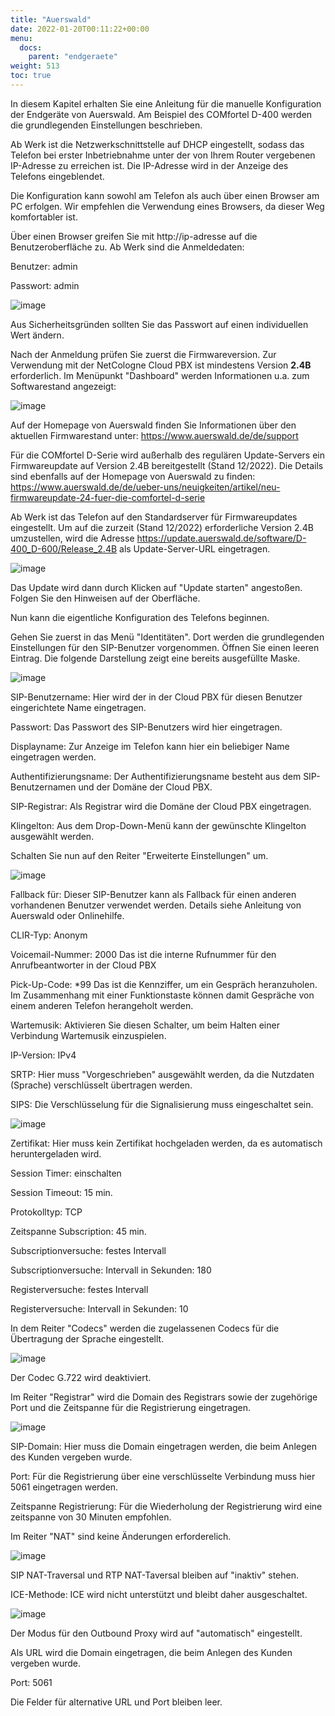 ```yaml
---
title: "Auerswald"
date: 2022-01-20T00:11:22+00:00
menu:
  docs:
    parent: "endgeraete"
weight: 513
toc: true
---
```


In diesem Kapitel erhalten Sie eine Anleitung für die manuelle Konfiguration der Endgeräte von Auerswald. Am Beispiel des COMfortel D-400 werden die grundlegenden Einstellungen beschrieben.

Ab Werk ist die Netzwerkschnittstelle auf DHCP eingestellt, sodass das Telefon bei erster Inbetriebnahme unter der von Ihrem Router vergebenen IP-Adresse zu erreichen ist. Die IP-Adresse wird in der Anzeige des Telefons eingeblendet.

Die Konfiguration kann sowohl am Telefon als auch über einen Browser am PC erfolgen. Wir empfehlen die Verwendung eines Browsers, da dieser Weg komfortabler ist.

Über einen Browser greifen Sie mit http://ip-adresse auf die Benutzeroberfläche zu. Ab Werk sind die Anmeldedaten:

Benutzer: admin

Passwort: admin

![image](https://user-images.githubusercontent.com/99875470/207878135-e5b75b49-dd9d-4433-8b58-fc2f25334cc5.png)

Aus Sicherheitsgründen sollten Sie das Passwort auf einen individuellen Wert ändern.

Nach der Anmeldung prüfen Sie zuerst die Firmwareversion. Zur Verwendung mit der NetCologne Cloud PBX ist mindestens Version **2.4B** erforderlich. Im Menüpunkt "Dashboard" werden Informationen u.a. zum Softwarestand angezeigt:

![image](https://user-images.githubusercontent.com/99875470/208611905-9291e44c-8db3-4d33-b9f7-37fd76258bc9.png)

Auf der Homepage von Auerswald finden Sie Informationen über den aktuellen Firmwarestand unter: https://www.auerswald.de/de/support

Für die COMfortel D-Serie wird außerhalb des regulären Update-Servers ein Firmwareupdate auf Version 2.4B bereitgestellt (Stand 12/2022). Die Details sind ebenfalls auf der Homepage von Auerswald zu finden: https://www.auerswald.de/de/ueber-uns/neuigkeiten/artikel/neu-firmwareupdate-24-fuer-die-comfortel-d-serie

Ab Werk ist das Telefon auf den Standardserver für Firmwareupdates eingestellt. Um auf die zurzeit (Stand 12/2022) erforderliche Version 2.4B umzustellen, wird die Adresse https://update.auerswald.de/software/D-400_D-600/Release_2.4B als Update-Server-URL eingetragen.

![image](https://user-images.githubusercontent.com/99875470/208618099-564dcb09-2881-4f60-86fc-f148dfa7af20.png)

Das Update wird dann durch Klicken auf "Update starten" angestoßen. Folgen Sie den Hinweisen auf der Oberfläche.

Nun kann die eigentliche Konfiguration des Telefons beginnen.

Gehen Sie zuerst in das Menü "Identitäten". Dort werden die grundlegenden Einstellungen für den SIP-Benutzer vorgenommen. Öffnen Sie einen leeren Eintrag. Die folgende Darstellung zeigt eine bereits ausgefüllte Maske.

![image](https://user-images.githubusercontent.com/99875470/207901188-187f7b32-d5f5-4069-b142-9def68cdc51c.png)

SIP-Benutzername: Hier wird der in der Cloud PBX für diesen Benutzer eingerichtete Name eingetragen.

Passwort: Das Passwort des SIP-Benutzers wird hier eingetragen.

Displayname: Zur Anzeige im Telefon kann hier ein beliebiger Name eingetragen werden.

Authentifizierungsname: Der Authentifizierungsname besteht aus dem SIP-Benutzernamen und der Domäne der Cloud PBX.

SIP-Registrar: Als Registrar wird die Domäne der Cloud PBX eingetragen.

Klingelton: Aus dem Drop-Down-Menü kann der gewünschte Klingelton ausgewählt werden.

Schalten Sie nun auf den Reiter "Erweiterte Einstellungen" um.

![image](https://user-images.githubusercontent.com/99875470/207905502-3b9e4840-84c8-402d-98e9-584a11874e0a.png)

Fallback für: Dieser SIP-Benutzer kann als Fallback für einen anderen vorhandenen Benutzer verwendet werden. Details siehe Anleitung von Auerswald oder Onlinehilfe.

CLIR-Typ: Anonym

Voicemail-Nummer: 2000 Das ist die interne Rufnummer für den Anrufbeantworter in der Cloud PBX

Pick-Up-Code: \*99 Das ist die Kennziffer, um ein Gespräch heranzuholen. Im Zusammenhang mit einer Funktionstaste können damit Gespräche von einem anderen Telefon herangeholt werden.

Wartemusik: Aktivieren Sie diesen Schalter, um beim Halten einer Verbindung Wartemusik einzuspielen.

IP-Version: IPv4

SRTP: Hier muss "Vorgeschrieben" ausgewählt werden, da die Nutzdaten (Sprache) verschlüsselt übertragen werden.

SIPS: Die Verschlüsselung für die Signalisierung muss eingeschaltet sein.

![image](https://user-images.githubusercontent.com/99875470/207912604-adedf2a8-03e1-4042-a54a-7793ca95956d.png)

Zertifikat: Hier muss kein Zertifikat hochgeladen werden, da es automatisch heruntergeladen wird.

Session Timer: einschalten

Session Timeout: 15 min.

Protokolltyp: TCP

Zeitspanne Subscription: 45 min.

Subscriptionversuche: festes Intervall

Subscriptionversuche: Intervall in Sekunden: 180

Registerversuche: festes Intervall

Registerversuche: Intervall in Sekunden: 10

In dem Reiter "Codecs" werden die zugelassenen Codecs für die Übertragung der Sprache eingestellt.

![image](https://user-images.githubusercontent.com/99875470/208454052-5b221f93-947b-4b10-ae28-97c3d700a91a.png)

Der Codec G.722 wird deaktiviert.

Im Reiter "Registrar" wird die Domain des Registrars sowie der zugehörige Port und die Zeitspanne für die Registrierung eingetragen.

![image](https://user-images.githubusercontent.com/99875470/208465107-dacca2f0-012d-4530-86a7-f525e81c53a6.png)

SIP-Domain: Hier muss die Domain eingetragen werden, die beim Anlegen des Kunden vergeben wurde.

Port: Für die Registrierung über eine verschlüsselte Verbindung muss hier 5061 eingetragen werden.

Zeitspanne Registrierung: Für die Wiederholung der Registrierung wird eine zeitspanne von 30 Minuten empfohlen.

Im Reiter "NAT" sind keine Änderungen erforderelich.

![image](https://user-images.githubusercontent.com/99875470/208473318-c13edbc3-0c80-4e77-aa5a-1a8d02e75d2e.png)

SIP NAT-Traversal und RTP NAT-Taversal bleiben auf "inaktiv" stehen.

ICE-Methode: ICE wird nicht unterstützt und bleibt daher ausgeschaltet.

![image](https://user-images.githubusercontent.com/99875470/208474204-273ca5e8-0899-4ad0-84d3-dd9a37985583.png)

Der Modus für den Outbound Proxy wird auf "automatisch" eingestellt.

Als URL wird die Domain eingetragen, die beim Anlegen des Kunden vergeben wurde.

Port: 5061

Die Felder für alternative URL und Port bleiben leer.

